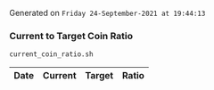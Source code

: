 Generated on `Friday 24-September-2021 at 19:44:13`

### Current to Target Coin Ratio
`current_coin_ratio.sh`

Date|Current|Target|Ratio
---|---|---|---
